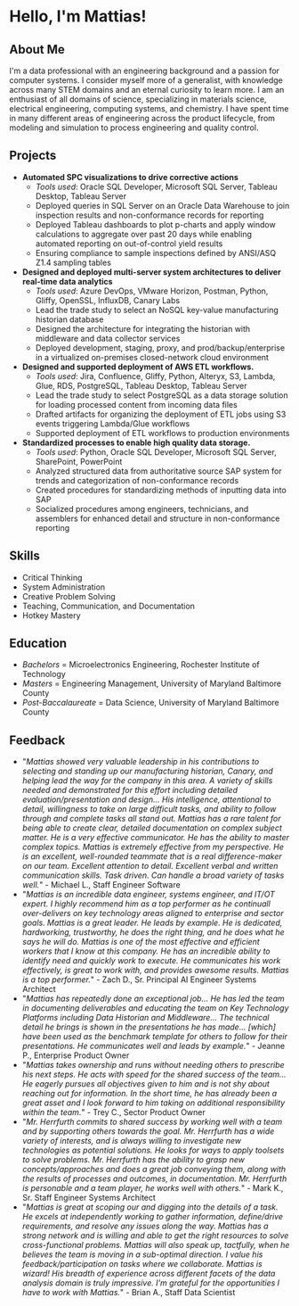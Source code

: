 # Hello, I'm Mattias!

## About Me

I'm a data professional with an engineering background and a passion for computer systems. I consider myself more of a generalist, with knowledge across many STEM domains and an eternal curiosity to learn more. I am an enthusiast of all domains of science, specializing in materials science, electrical engineering, computing systems, and chemistry. I have spent time in many different areas of engineering across the product lifecycle, from modeling and simulation to process engineering and quality control.

## Projects
- **Automated SPC visualizations to drive corrective actions**
  - _Tools used_: Oracle SQL Developer, Microsoft SQL Server, Tableau Desktop, Tableau Server
  - Deployed queries in SQL Server on an Oracle Data Warehouse to join inspection results and non-conformance records for reporting
  - Deployed Tableau dashboards to plot p-charts and apply window calculations to aggregate over past 20 days while enabling automated reporting on out-of-control yield results
  - Ensuring compliance to sample inspections defined by ANSI/ASQ Z1.4 sampling tables
- **Designed and deployed multi-server system architectures to deliver real-time data analytics**
  - _Tools used_: Azure DevOps, VMware Horizon, Postman, Python, Gliffy, OpenSSL, InfluxDB, Canary Labs
  - Lead the trade study to select an NoSQL key-value manufacturing historian database
  - Designed the architecture for integrating the historian with middleware and data collector services
  - Deployed development, staging, proxy, and prod/backup/enterprise in a virtualized on-premises closed-network cloud environment
- **Designed and supported deployment of AWS ETL workflows.**
  - _Tools used_: Jira, Confluence, Gliffy, Python, Alteryx, S3, Lambda, Glue, RDS, PostgreSQL, Tableau Desktop, Tableau Server
  - Lead the trade study to select PostgreSQL as a data storage solution for loading processed content from incoming data files
  - Drafted artifacts for organizing the deployment of ETL jobs using S3 events triggering Lambda/Glue workflows
  - Supported deployment of ETL workflows to production environments
- **Standardized processes to enable high quality data storage.**
  - _Tools used_: Python, Oracle SQL Developer, Microsoft SQL Server, SharePoint, PowerPoint
  - Analyzed structured data from authoritative source SAP system for trends and categorization of non-conformance records
  - Created procedures for standardizing methods of inputting data into SAP
  - Socialized procedures among engineers, technicians, and assemblers for enhanced detail and structure in non-conformance reporting

## Skills

- Critical Thinking
- System Administration
- Creative Problem Solving
- Teaching, Communication, and Documentation
- Hotkey Mastery

## Education
- _Bachelors_ = Microelectronics Engineering, Rochester Institute of Technology
- _Masters_ = Engineering Management, University of Maryland Baltimore County
- _Post-Baccalaureate_ = Data Science, University of Maryland Baltimore County

## Feedback
- "_Mattias showed very valuable leadership in his contributions to selecting and standing up our manufacturing historian, Canary, and helping lead the way for the company in this area. A variety of skills needed and demonstrated for this effort including detailed evaluation/presentation and design... His intelligence, attentional to detail, willingness to take on large difficult tasks, and ability to follow through and complete tasks all stand out. Mattias has a rare talent for being able to create clear, detailed documentation on complex subject matter. He is a very effective communicator. He has the ability to master complex topics. Mattias is extremely effective from my perspective. He is an excellent, well-rounded teammate that is a real difference-maker on our team. Excellent attention to detail. Excellent verbal and written communication skills. Task driven. Can handle a broad variety of tasks well._" - Michael L., Staff Engineer Software
- "_Mattias is an incredible data engineer, systems engineer, and IT/OT expert. I highly recommend him as a top performer as he continuall over-delivers on key technology areas aligned to enterprise and sector goals. Mattias is a great leader. He leads by example. He is dedicated, hardworking, trustworthy, he does the right thing, and he does what he says he will do. Mattias is one of the most effective and efficient workers that I know at this company. He has an incredible ability to identify need and quickly work to execute. He communicates his work effectively, is great to work with, and provides awesome results. Mattias is a top performer._" - Zach D., Sr. Principal AI Engineer Systems Architect
- "_Mattias has repeatedly done an exceptional job... He has led the team in documenting deliverables and educating the team on Key Technology Platforms including Data Historian and Middleware... The technical detail he brings is shown in the presentations he has made... [which] have been used as the benchmark template for others to follow for their presentations. He communicates well and leads by example._" - Jeanne P., Enterprise Product Owner
- "_Mattias takes ownership and runs without needing others to prescribe his next steps. He acts with speed for the shared success of the team... He eagerly pursues all objectives given to him and is not shy about reaching out for information. In the short time, he has already been a great asset and I look forward to him taking on additional responsibility within the team._" - Trey C., Sector Product Owner
- "_Mr. Herrfurth commits to shared success by working well with a team and by supporting others towards the goal. Mr. Herrfurth has a wide variety of interests, and is always willing to investigate new technologies as potential solutions. He looks for ways to apply toolsets to solve problems. Mr. Herrfurth has the ability to grasp new concepts/approaches and does a great job conveying them, along with the results of processes and outcomes, in documentation. Mr. Herrfurth is personable and a team player, he works well with others._" - Mark K., Sr. Staff Engineer Systems Architect
- "_Mattias is great at scoping our and digging into the details of a task. He excels at independently working to gather information, define/drive requirements, and resolve any issues along the way. Mattias has a strong network and is willing and able to get the right resources to solve cross-functional problems. Mattias will also speak up, tactfully, when he believes the team is moving in a sub-optimal direction. I value his feedback/participation on tasks where we collaborate. Mattias is wizard! His breadth of experience across different facets of the data analysis domain is truly impressive. I'm grateful for the opportunities I have to work with Mattias._" - Brian A., Staff Data Scientist

<!--
**mattiasherrfurth/mattiasherrfurth** is a ✨ _special_ ✨ repository because its `README.md` (this file) appears on your GitHub profile.

Here are some ideas to get you started:

- 🔭 I’m currently working on ...
- 🌱 I’m currently learning ...
- 👯 I’m looking to collaborate on ...
- 🤔 I’m looking for help with ...
- 💬 Ask me about ...
- 📫 How to reach me: ...
- 😄 Pronouns: ...
- ⚡ Fun fact: ...
-->
